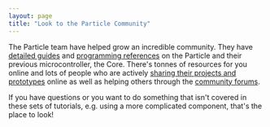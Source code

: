 ```yaml
---
layout: page
title: "Look to the Particle Community"
---
```


The Particle team have helped grow an incredible community. They have [detailed guides](https://docs.particle.io/guide/getting-started/intro/photon/) and [programming references](https://docs.particle.io/reference/firmware/photon/) on the Particle and their previous microcontroller, the Core.  There's tonnes of resources for you online and lots of people who are actively [sharing their projects and prototypes](https://particle.hackster.io) online as well as helping others through the [community forums](https://community.particle.io). 

If you have questions or you want to do something that isn't covered in these sets of tutorials, e.g. using a more complicated component, that's the place to look!

